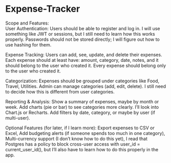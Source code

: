 # Expense-Tracker
Scope and Features:\
User Authentication: 
Users should be able to register and log in.
I will use something like JWT or sessions, but I still need to learn how this works properly.
Passwords should not be stored directly; I will figure out how to use hashing for them.


Expense Tracking:
Users can add, see, update, and delete their expenses.
Each expense should at least have: amount, category, date, notes, and it should belong to the user who created it.
Every expense should belong only to the user who created it.


Categorization:
Expenses should be grouped under categories like Food, Travel, Utilities.
Admin can manage categories (add, edit, delete). I still need to decide how this is different from user categories.


Reporting & Analysis:
Show a summary of expenses, maybe by month or week.
Add charts (pie or bar) to see categories more clearly. I’ll look into Chart.js or Recharts.
Add filters by date, category, or maybe by user (if multi-user).


Optional Features (for later, if I learn more):
Export expenses to CSV or Excel,
Add budgeting alerts (if someone spends too much in one category),
Multi-currency support (I don’t know how to do this yet),
I read that Postgres has a policy to block cross-user access with user_id = current_user_id(), but I’ll also have to learn how to do this properly in the app.







